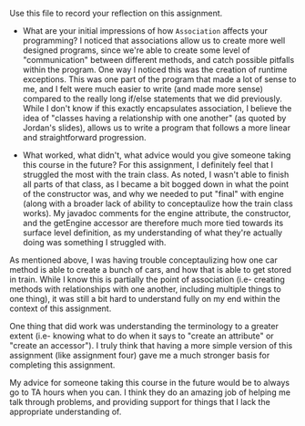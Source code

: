 Use this file to record your reflection on this assignment.

- What are your initial impressions of how `Association` affects your programming?
I noticed that associations allow us to create more well designed programs, since we're able to create some level of "communication" between different methods, and catch possible pitfalls within the program. One way I noticed this was the creation of runtime exceptions. This was one part of the program that made a lot of sense to me, and I felt were much easier to write (and made more sense) compared to the really long if/else statements that we did previously. While I don't know if this exactly encapsulates association, I believe the idea of "classes having a relationship with one another" (as quoted by Jordan's slides), allows us to write a program that follows a more linear and straightforward progression. 

- What worked, what didn't, what advice would you give someone taking this course in the future?
For this assignment, I definitely feel that I struggled the most with the train class. As noted, I wasn't able to finish all parts of that class, as I became a bit bogged down in what the point of the constructor was, and why we needed to put "final" with engine (along with a broader lack of ability to conceptaulize how the train class works). My javadoc comments for the engine attribute, the constructor, and the getEngine accessor are therefore much more tied towards its surface level definition, as my understanding of what they're actually doing was something I struggled with. 

As mentioned above, I was having trouble conceptaulizing how one car method is able to create a bunch of cars, and how that is able to get stored in train. While I know this is partially the point of association (i.e- creating methods with relationships with one another, including multiple things to one thing), it was still a bit hard to understand fully on my end within the context of this assignment.

One thing that did work was understanding the terminology to a greater extent (i.e- knowing what to do when it says to "create an attribute" or "create an accessor"). I truly think that having a more simple version of this assignment (like assignment four) gave me a much stronger basis for completing this assignment. 

My advice for someone taking this course in the future would be to always go to TA hours when you can. I think they do an amazing job of helping me talk through problems, and providing support for things that I lack the appropriate understanding of. 